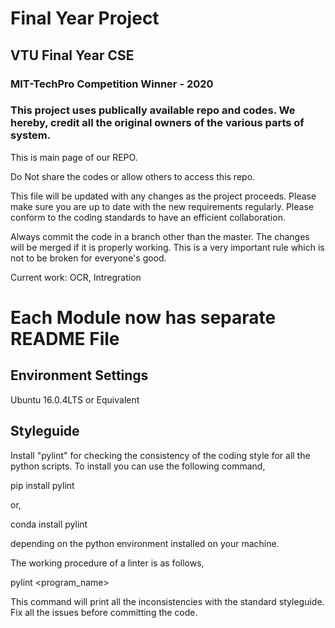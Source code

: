 # Final Year Project
## VTU Final Year CSE
### MIT-TechPro Competition Winner - 2020
### This project uses publically available repo and codes. We hereby, credit all the original owners of the various parts of system. 

This is main page of our REPO.

Do Not share the codes or allow others to access this repo.

This file will be updated with any changes as the project proceeds. Please make sure you are up to date with the new requirements regularly. Please conform to the coding standards to have an efficient collaboration.

Always commit the code in a branch other than the master. The changes will be merged if it is properly working. This is a very important rule which is not to be broken for everyone's good.

Current work: OCR, Intregration

# Each Module now has separate README File

## Environment Settings
Ubuntu 16.0.4LTS or Equivalent

## Styleguide

Install "pylint" for checking the consistency of the coding style for all the python scripts. To install you can use the following command,

pip install pylint

or,

conda install pylint

depending on the python environment installed on your machine.

The working procedure of a linter is as follows,

pylint <program_name>

This command will print all the inconsistencies with the standard styleguide. Fix all the issues before committing the code.


